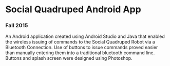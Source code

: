 # Social Quadruped Android App
### Fall 2015

An Android application created using Android Studio and Java that enabled the wireless issuing of commands to the Social Quadruped Robot via a Bluetooth Connection. Use of buttons to issue commands proved easier than manually entering them into a traditional bluetooth command line. Buttons and splash screen were designed using Photoshop.

